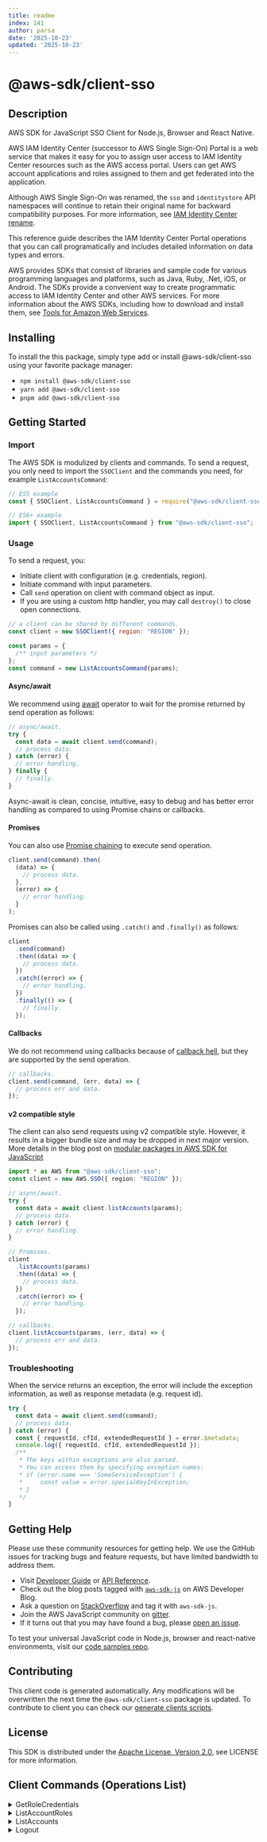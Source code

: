 ```yaml
---
title: readme
index: 141
author: parsa
date: '2025-10-23'
updated: '2025-10-23'
---
```

<!-- generated file, do not edit directly -->

# @aws-sdk/client-sso

## Description

AWS SDK for JavaScript SSO Client for Node.js, Browser and React Native.

<p>AWS IAM Identity Center (successor to AWS Single Sign-On) Portal is a web service that makes it easy for you to assign user access to
IAM Identity Center resources such as the AWS access portal. Users can get AWS account applications and roles
assigned to them and get federated into the application.</p>
<note>
<p>Although AWS Single Sign-On was renamed, the <code>sso</code> and
<code>identitystore</code> API namespaces will continue to retain their original name for
backward compatibility purposes. For more information, see <a href="https://docs.aws.amazon.com/singlesignon/latest/userguide/what-is.html#renamed">IAM Identity Center rename</a>.</p>
</note>
<p>This reference guide describes the IAM Identity Center Portal operations that you can call
programatically and includes detailed information on data types and errors.</p>
<note>
<p>AWS provides SDKs that consist of libraries and sample code for various programming
languages and platforms, such as Java, Ruby, .Net, iOS, or Android. The SDKs provide a
convenient way to create programmatic access to IAM Identity Center and other AWS services. For more
information about the AWS SDKs, including how to download and install them, see <a href="http://aws.amazon.com/tools/">Tools for Amazon Web Services</a>.</p>
</note>

## Installing

To install the this package, simply type add or install @aws-sdk/client-sso
using your favorite package manager:

- `npm install @aws-sdk/client-sso`
- `yarn add @aws-sdk/client-sso`
- `pnpm add @aws-sdk/client-sso`

## Getting Started

### Import

The AWS SDK is modulized by clients and commands.
To send a request, you only need to import the `SSOClient` and
the commands you need, for example `ListAccountsCommand`:

```js
// ES5 example
const { SSOClient, ListAccountsCommand } = require("@aws-sdk/client-sso");
```

```ts
// ES6+ example
import { SSOClient, ListAccountsCommand } from "@aws-sdk/client-sso";
```

### Usage

To send a request, you:

- Initiate client with configuration (e.g. credentials, region).
- Initiate command with input parameters.
- Call `send` operation on client with command object as input.
- If you are using a custom http handler, you may call `destroy()` to close open connections.

```js
// a client can be shared by different commands.
const client = new SSOClient({ region: "REGION" });

const params = {
  /** input parameters */
};
const command = new ListAccountsCommand(params);
```

#### Async/await

We recommend using [await](https://developer.mozilla.org/en-US/docs/Web/JavaScript/Reference/Operators/await)
operator to wait for the promise returned by send operation as follows:

```js
// async/await.
try {
  const data = await client.send(command);
  // process data.
} catch (error) {
  // error handling.
} finally {
  // finally.
}
```

Async-await is clean, concise, intuitive, easy to debug and has better error handling
as compared to using Promise chains or callbacks.

#### Promises

You can also use [Promise chaining](https://developer.mozilla.org/en-US/docs/Web/JavaScript/Guide/Using_promises#chaining)
to execute send operation.

```js
client.send(command).then(
  (data) => {
    // process data.
  },
  (error) => {
    // error handling.
  }
);
```

Promises can also be called using `.catch()` and `.finally()` as follows:

```js
client
  .send(command)
  .then((data) => {
    // process data.
  })
  .catch((error) => {
    // error handling.
  })
  .finally(() => {
    // finally.
  });
```

#### Callbacks

We do not recommend using callbacks because of [callback hell](http://callbackhell.com/),
but they are supported by the send operation.

```js
// callbacks.
client.send(command, (err, data) => {
  // process err and data.
});
```

#### v2 compatible style

The client can also send requests using v2 compatible style.
However, it results in a bigger bundle size and may be dropped in next major version. More details in the blog post
on [modular packages in AWS SDK for JavaScript](https://aws.amazon.com/blogs/developer/modular-packages-in-aws-sdk-for-javascript/)

```ts
import * as AWS from "@aws-sdk/client-sso";
const client = new AWS.SSO({ region: "REGION" });

// async/await.
try {
  const data = await client.listAccounts(params);
  // process data.
} catch (error) {
  // error handling.
}

// Promises.
client
  .listAccounts(params)
  .then((data) => {
    // process data.
  })
  .catch((error) => {
    // error handling.
  });

// callbacks.
client.listAccounts(params, (err, data) => {
  // process err and data.
});
```

### Troubleshooting

When the service returns an exception, the error will include the exception information,
as well as response metadata (e.g. request id).

```js
try {
  const data = await client.send(command);
  // process data.
} catch (error) {
  const { requestId, cfId, extendedRequestId } = error.$metadata;
  console.log({ requestId, cfId, extendedRequestId });
  /**
   * The keys within exceptions are also parsed.
   * You can access them by specifying exception names:
   * if (error.name === 'SomeServiceException') {
   *     const value = error.specialKeyInException;
   * }
   */
}
```

## Getting Help

Please use these community resources for getting help.
We use the GitHub issues for tracking bugs and feature requests, but have limited bandwidth to address them.

- Visit [Developer Guide](https://docs.aws.amazon.com/sdk-for-javascript/v3/developer-guide/welcome.html)
  or [API Reference](https://docs.aws.amazon.com/AWSJavaScriptSDK/v3/latest/index.html).
- Check out the blog posts tagged with [`aws-sdk-js`](https://aws.amazon.com/blogs/developer/tag/aws-sdk-js/)
  on AWS Developer Blog.
- Ask a question on [StackOverflow](https://stackoverflow.com/questions/tagged/aws-sdk-js) and tag it with `aws-sdk-js`.
- Join the AWS JavaScript community on [gitter](https://gitter.im/aws/aws-sdk-js-v3).
- If it turns out that you may have found a bug, please [open an issue](https://github.com/aws/aws-sdk-js-v3/issues/new/choose).

To test your universal JavaScript code in Node.js, browser and react-native environments,
visit our [code samples repo](https://github.com/aws-samples/aws-sdk-js-tests).

## Contributing

This client code is generated automatically. Any modifications will be overwritten the next time the `@aws-sdk/client-sso` package is updated.
To contribute to client you can check our [generate clients scripts](https://github.com/aws/aws-sdk-js-v3/tree/main/scripts/generate-clients).

## License

This SDK is distributed under the
[Apache License, Version 2.0](http://www.apache.org/licenses/LICENSE-2.0),
see LICENSE for more information.

## Client Commands (Operations List)

<details>
<summary>
GetRoleCredentials
</summary>

[Command API Reference](https://docs.aws.amazon.com/AWSJavaScriptSDK/v3/latest/client/sso/command/GetRoleCredentialsCommand/) / [Input](https://docs.aws.amazon.com/AWSJavaScriptSDK/v3/latest/Package/-aws-sdk-client-sso/Interface/GetRoleCredentialsCommandInput/) / [Output](https://docs.aws.amazon.com/AWSJavaScriptSDK/v3/latest/Package/-aws-sdk-client-sso/Interface/GetRoleCredentialsCommandOutput/)

</details>
<details>
<summary>
ListAccountRoles
</summary>

[Command API Reference](https://docs.aws.amazon.com/AWSJavaScriptSDK/v3/latest/client/sso/command/ListAccountRolesCommand/) / [Input](https://docs.aws.amazon.com/AWSJavaScriptSDK/v3/latest/Package/-aws-sdk-client-sso/Interface/ListAccountRolesCommandInput/) / [Output](https://docs.aws.amazon.com/AWSJavaScriptSDK/v3/latest/Package/-aws-sdk-client-sso/Interface/ListAccountRolesCommandOutput/)

</details>
<details>
<summary>
ListAccounts
</summary>

[Command API Reference](https://docs.aws.amazon.com/AWSJavaScriptSDK/v3/latest/client/sso/command/ListAccountsCommand/) / [Input](https://docs.aws.amazon.com/AWSJavaScriptSDK/v3/latest/Package/-aws-sdk-client-sso/Interface/ListAccountsCommandInput/) / [Output](https://docs.aws.amazon.com/AWSJavaScriptSDK/v3/latest/Package/-aws-sdk-client-sso/Interface/ListAccountsCommandOutput/)

</details>
<details>
<summary>
Logout
</summary>

[Command API Reference](https://docs.aws.amazon.com/AWSJavaScriptSDK/v3/latest/client/sso/command/LogoutCommand/) / [Input](https://docs.aws.amazon.com/AWSJavaScriptSDK/v3/latest/Package/-aws-sdk-client-sso/Interface/LogoutCommandInput/) / [Output](https://docs.aws.amazon.com/AWSJavaScriptSDK/v3/latest/Package/-aws-sdk-client-sso/Interface/LogoutCommandOutput/)

</details>
